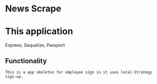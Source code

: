 # News Scrape

# This application
Express, Sequelize, Passport

## Functionality
	This is a app skeleton for employee sign in it uses local-Strategy sign-up.

